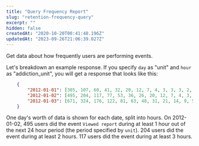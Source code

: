 ```yaml
---
title: "Query Frequency Report"
slug: "retention-frequency-query"
excerpt: ""
hidden: false
createdAt: "2020-10-20T00:41:48.196Z"
updatedAt: "2023-09-26T21:06:39.027Z"
---
```


Get data about how frequently users are performing events.

Let's breakdown an example response. If you specify `day` as \"unit\" and `hour` as \"addiction_unit\", you will get a response that looks like this:

```json
    {
        "2012-01-01": [305, 107, 60, 41, 32, 20, 12, 7, 4, 3, 3, 3, 2, 2, 2, 1, 1, 1, 1, 1, 1, 1, 1, 1],
        "2012-01-02": [495, 204, 117, 77, 53, 36, 26, 20, 12, 7, 4, 3, 3, 1, 1, 1, 1, 0, 0, 0, 0, 0, 0, 0],
        "2012-01-03": [671, 324, 176, 122, 81, 63, 48, 31, 21, 14, 9, 5, 3, 1, 1, 1, 0, 0, 0, 0, 0, 0, 0, 0]
    }
```

One day's worth of data is shown for each date, split into hours. On 2012-01-02, 495 users did the event `Viewed report` during at least 1 hour out of the next 24 hour period (the period specified by `unit`). 204 users did the event during at least 2 hours. 117 users did the event during at least 3 hours.
